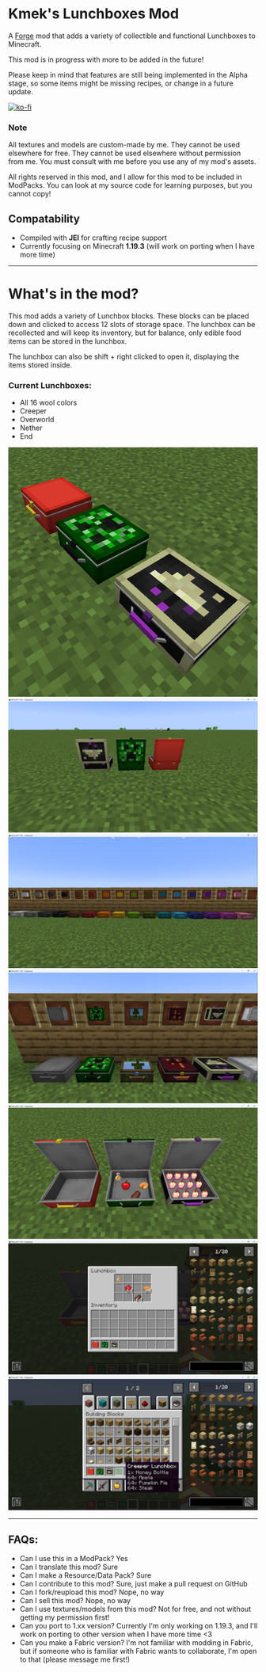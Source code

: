 # Kmek's Lunchboxes Mod

A [Forge](https://legacy.curseforge.com/minecraft/mc-mods/kmeks-lunchboxes) mod that adds a variety of collectible and functional Lunchboxes to Minecraft.

This mod is in progress with more to be added in the future!

Please keep in mind that features are still being implemented in the Alpha stage, so some items might be missing recipes, or change in a future update.

[![ko-fi](https://ko-fi.com/img/githubbutton_sm.svg)](https://ko-fi.com/A0A2I777F)

### Note

All textures and models are custom-made by me. They cannot be used elsewhere for free. They cannot be used elsewhere without permission from me. You must consult with me before you use any of my mod's assets.

All rights reserved in this mod, and I allow for this mod to be included in ModPacks. You can look at my source code for learning purposes, but you cannot copy!

## Compatability
- Compiled with **JEI** for crafting recipe support
- Currently focusing on Minecraft **1.19.3** (will work on porting when I have more time)

---

# What's in the mod?

This mod adds a variety of Lunchbox blocks. 
These blocks can be placed down and clicked to access 12 slots of storage space. 
The lunchbox can be recollected and will keep its inventory, but for balance, only edible food items can be stored in the lunchbox. 

The lunchbox can also be shift + right clicked to open it, displaying the items stored inside.

### Current Lunchboxes: 
- All 16 wool colors
- Creeper
- Overworld
- Nether
- End

![lunchbox closed front](https://raw.githubusercontent.com/Kmek/MinecraftMod-Lunchboxes/main/images/lunchbox_icon.png)
![lunchbox open back](https://raw.githubusercontent.com/Kmek/MinecraftMod-Lunchboxes/main/images/lunchboxes_open_back.png)
![wool lunchboxes](https://raw.githubusercontent.com/Kmek/MinecraftMod-Lunchboxes/main/images/wool_lunchboxes.png)
![lunchbox dimensions](https://raw.githubusercontent.com/Kmek/MinecraftMod-Lunchboxes/main/images/lunchbox_dimensions.png)
![lunchbox open inside](https://raw.githubusercontent.com/Kmek/MinecraftMod-Lunchboxes/main/images/lunchboxes_open_inside.png)
![lunchbox menu](https://raw.githubusercontent.com/Kmek/MinecraftMod-Lunchboxes/main/images/lunchbox_menu.png)
![lunchbox menu preview](https://raw.githubusercontent.com/Kmek/MinecraftMod-Lunchboxes/main/images/lunchbox_menu_preview.png)

---

## FAQs:
- Can I use this in a ModPack? Yes
- Can I translate this mod? Sure
- Can I make a Resource/Data Pack? Sure
- Can I contribute to this mod? Sure, just make a pull request on GitHub
- Can I fork/reupload this mod? Nope, no way
- Can I sell this mod? Nope, no way
- Can I use textures/models from this mod? Not for free, and not without getting my permission first!
- Can you port to 1.xx version? Currently I'm only working on 1.19.3, and I'll work on porting to other version when I have more time <3
- Can you make a Fabric version? I'm not familiar with modding in Fabric, but if someone who is familiar with Fabric wants to collaborate, I'm open to that (please message me first!)
